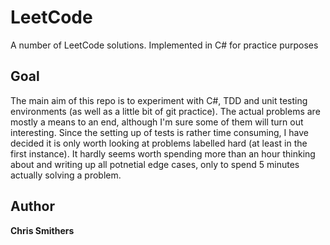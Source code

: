 # LeetCode
A number of LeetCode solutions. Implemented in C# for practice purposes
## Goal
The main aim of this repo is to experiment with C#, TDD and unit testing environments (as well as a little bit of git practice). The actual problems are mostly a means to an end, although I'm sure some of them will turn out interesting.
Since the setting up of tests is rather time consuming, I have decided it is only worth looking at problems labelled hard (at least in the first instance). It hardly seems worth spending more than an hour thinking about and writing up all potnetial edge cases, only to spend 5 minutes actually solving a problem.
## Author
**Chris Smithers**

